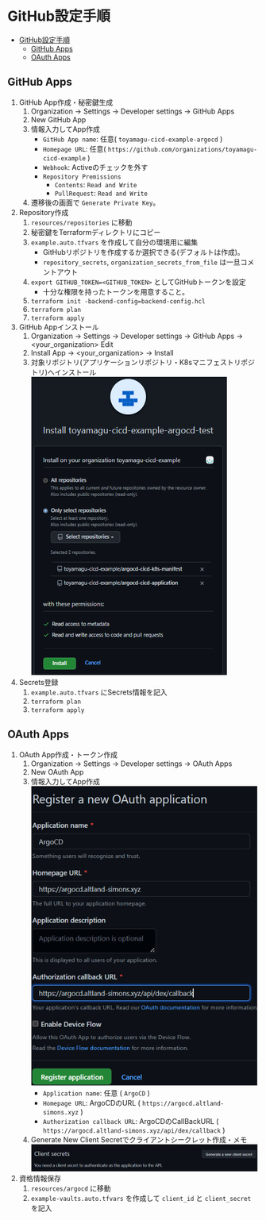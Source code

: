 # GitHub設定手順

- [GitHub設定手順](#github設定手順)
  - [GitHub Apps](#github-apps)
  - [OAuth Apps](#oauth-apps)

## GitHub Apps

1. GitHub App作成・秘密鍵生成
    1. Organization -> Settings -> Developer settings -> GitHub Apps
    1. New GitHub App
    1. 情報入力してApp作成
        - `GitHub App name`: 任意( `toyamagu-cicd-example-argocd` )
        - `Homepage URL`: 任意( `https://github.com/organizations/toyamagu-cicd-example` )
        - `Webhook`: Activeのチェックを外す
        - `Repository Premissions`
          - `Contents`: `Read and Write`
          - `PullRequest`: `Read and Write`
    1. 遷移後の画面で `Generate Private Key`。
1. Repository作成
    1. `resources/repositories` に移動
    1. 秘密鍵をTerraformディレクトリにコピー
    1. `example.auto.tfvars` を作成して自分の環境用に編集
        - GitHubリポジトリを作成するか選択できる(デフォルトは作成)。
        - `repository_secrets`, `organization_secrets_from_file` は一旦コメントアウト
    1. `export GITHUB_TOKEN=<GITHUB_TOKEN>` としてGitHubトークンを設定
        - 十分な権限を持ったトークンを用意すること。
    1. `terraform init -backend-config=backend-config.hcl`
    1. `terraform plan`
    1. `terraform apply`
1. GitHub Appインストール
    1. Organization -> Settings -> Developer settings -> GitHub Apps -> <your_organization> Edit
    1. Install App -> <your_organization> -> Install
    1. 対象リポジトリ(アプリケーションリポジトリ・K8sマニフェストリポジトリ)へインストール
       ![github-app-install](./figs/github-app-install.drawio.png)
1. Secrets登録
    1. `example.auto.tfvars` にSecrets情報を記入
    1. `terraform plan`
    1. `terraform apply`

## OAuth Apps

1. OAuth App作成・トークン作成
    1. Organization -> Settings -> Developer settings -> OAuth Apps
    1. New OAuth App
    1. 情報入力してApp作成
       ![oauth-app-create](./figs/oauth-app-create.drawio.png)
       - `Application name`: 任意 ( `ArgoCD` )
       - `Homepage URL`: ArgoCDのURL ( `https://argocd.altland-simons.xyz` )
       - `Authorization callback URL`: ArgoCDのCallBackURL ( `https://argocd.altland-simons.xyz/api/dex/callback` )
    1. Generate New Client Secretでクライアントシークレット作成・メモ
       ![oauth-app-client-secret](./figs/oauth-app-client-secret.drawio.png)
1. 資格情報保存
    1. `resources/argocd` に移動
    1. `example-vaults.auto.tfvars` を作成して `client_id` と `client_secret` を記入
